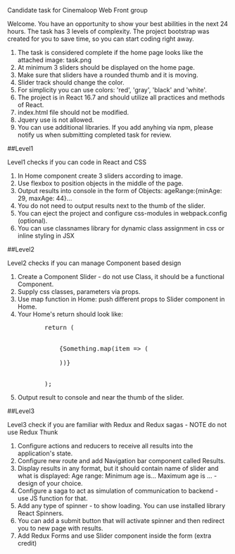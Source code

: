 Candidate task for Cinemaloop Web Front group

Welcome. 
You have an opportunity to show your best abilities in the next 24 hours. The task has 3 levels of complexity. The project bootstrap was created for you to save time, so you can start coding right away.

1. The task is considered complete if the home page looks like the attached image: task.png
2. At minimum 3 sliders should be displayed on the home page.
3. Make sure that sliders have a rounded thumb and it is moving.
4. Slider track should change the color.
5. For simplicity you can use colors: 'red', 'gray', 'black' and 'white'.
6. The project is in React 16.7 and should utilize all practices and methods of React.
7. index.html file should not be modified.
8. Jquery use is not allowed.
9. You can use additional libraries. If you add anyhing via npm, please notify us when submitting completed task for review. 

##Level1

Level1 checks if you can code in React and CSS

1. In Home component create 3 sliders according to image.
2. Use flexbox to position objects in the middle of the page.
3. Output results into console in the form of Objects: ageRange:{minAge: 29, maxAge: 44}...
4. You do not need to output results next to the thumb of the slider.
5. You can eject the project and configure css-modules in webpack.config (optional).
6. You can use classnames library for dynamic class assignment in css or inline styling in JSX

##Level2

Level2 checks if you can manage Component based design

1. Create a Component Slider - do not use Class, it should be a functional Component.
2. Supply css classes, parameters via props.
3. Use map function in Home: push different props to Slider component in Home.
4. Your Home's return should look like: 
<pre>
          return (
            <div>
              {Something.map(item => (
                <Slider 
                  min={item.min}
                  ......
                />
              ))}
            </div>
          );
</pre>
5. Output result to console and near the thumb of the slider.

##Level3

Level3 check if you are familiar with Redux and Redux sagas - NOTE do not use Redux Thunk

1. Configure actions and reducers to receive all results into the application's state.
2. Configure new route and add Navigation bar component called Results.
3. Display results in any format, but it should contain name of slider and what is displayed: Age range: Minimum age is... Maximum age is ... - design of your choice.
4. Configure a saga to act as simulation of communication to backend - use JS function for that.
5. Add any type of spinner - to show loading. You can use installed library React Spinners.
6. You can add a submit button that will activate spinner and then redirect you to new page with results.
7. Add Redux Forms and use Slider component inside the form (extra credit)
